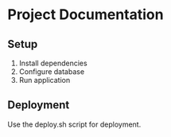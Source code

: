 # Project Documentation

## Setup
1. Install dependencies
2. Configure database
3. Run application

## Deployment
Use the deploy.sh script for deployment.
